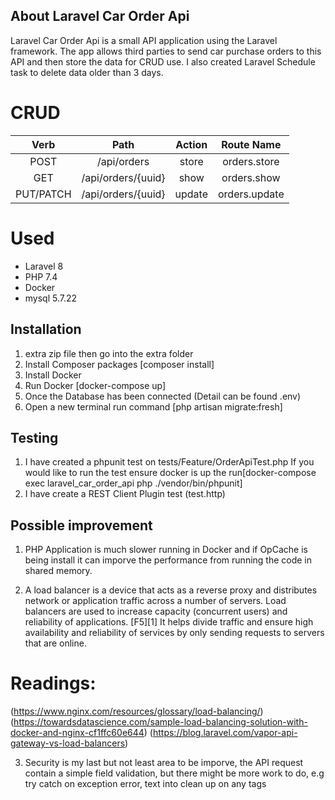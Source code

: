 ## About Laravel Car Order Api

Laravel Car Order Api is a small API application using the Laravel framework. The app allows third parties to send car purchase orders to this API and then store the data for CRUD use. I also created Laravel Schedule task to delete data older than 3 days.

# CRUD
| Verb | Path | Action | Route Name
| :---:   | :-: | :-: | :-: |
| POST | /api/orders | store | orders.store
| GET | /api/orders/{uuid} | show | orders.show
| PUT/PATCH | /api/orders/{uuid}| update | orders.update

# Used
- Laravel 8
- PHP 7.4
- Docker
- mysql 5.7.22

## Installation
1. extra zip file then go into the extra folder
2. Install Composer packages [composer install]
3. Install Docker
4. Run Docker [docker-compose up]
5. Once the Database has been connected (Detail can be found .env)
6. Open a new terminal run command [php artisan migrate:fresh]


## Testing
1. I have created a phpunit test on tests/Feature/OrderApiTest.php
If you would like to run the test ensure docker is up the run[docker-compose exec laravel_car_order_api php ./vendor/bin/phpunit]
2. I have create a REST Client Plugin test (test.http)

## Possible improvement 
1. PHP Application is much slower running in Docker and if OpCache is being install it can imporve the performance from running the code in shared memory. 

2. A load balancer is a device that acts as a reverse proxy and distributes network or application traffic across a number of servers. Load balancers are used to increase capacity (concurrent users) and reliability of applications. [F5][1]
It helps divide traffic and ensure high availability and reliability of services by only sending requests to servers that are online.
# Readings: 
(https://www.nginx.com/resources/glossary/load-balancing/)
(https://towardsdatascience.com/sample-load-balancing-solution-with-docker-and-nginx-cf1ffc60e644)
(https://blog.laravel.com/vapor-api-gateway-vs-load-balancers)

3. Security is my last but not least area to be imporve, the API request contain a simple field validation, but there might be more work to do, e.g try catch on exception error, text into clean up on any tags <script>.
Lastly, I would also like to setup OAuth 2.0 for API authentication and authorization standard protects user data by providing access to the data without revealing the user’s identity or credentials.

[1]: https://www.f5.com/services/resources/glossary/load-balancer#:~:text=A%20load%20balancer%20is%20a,users)%20and%20reliability%20of%20applications.